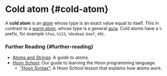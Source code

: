 # Cold atom {#cold-atom}

A **cold atom** is an [atom](atom.md) whose type is an exact value equal to itself. This in contrast to a [warm atom](warm-atom.md), whose type is a general [aura](aura.md). Cold atoms have a `%` prefix, for example `%foo`, `%123`, `%0xdead.beef`, etc.

### Further Reading {#further-reading}

- [Atoms and Strings](../language/hoon/reference/rune/constants.md): A guide to atoms.
- [Hoon School](../courses/hoon-school): Our guide to learning the Hoon programming language.
  - [“Hoon Syntax”](../courses/hoon-school/B-syntax.md#nouns): A Hoon School lesson that explains how atoms work.
